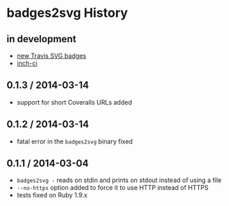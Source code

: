 # badges2svg History

## in development

* [new Travis SVG badges][travis-svg]
* [inch-ci](http://inch-ci.org/)

[travis-svg]: http://blog.travis-ci.com/2014-03-20-build-status-badges-support-svg/

## 0.1.3 / 2014-03-14

* support for short Coveralls URLs added

## 0.1.2 / 2014-03-14

 * fatal error in the `badges2svg` binary fixed

## 0.1.1 / 2014-03-04

 * `badges2svg -` reads on stdin and prints on stdout instead of using a file
 * `--no-https` option added to force it to use HTTP instead of HTTPS
 * tests fixed on Ruby 1.9.x
